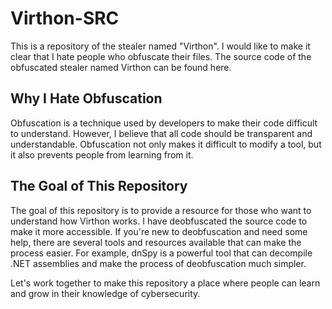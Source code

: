 # Virthon-SRC

This is a repository of the stealer named "Virthon". I would like to make it clear that I hate people who obfuscate their files. The source code of the obfuscated stealer named Virthon can be found here.

## Why I Hate Obfuscation

Obfuscation is a technique used by developers to make their code difficult to understand. However, I believe that all code should be transparent and understandable. Obfuscation not only makes it difficult to modify a tool, but it also prevents people from learning from it.

## The Goal of This Repository

The goal of this repository is to provide a resource for those who want to understand how Virthon works. I have deobfuscated the source code to make it more accessible. If you're new to deobfuscation and need some help, there are several tools and resources available that can make the process easier. For example, dnSpy is a powerful tool that can decompile .NET assemblies and make the process of deobfuscation much simpler.

Let's work together to make this repository a place where people can learn and grow in their knowledge of cybersecurity.
